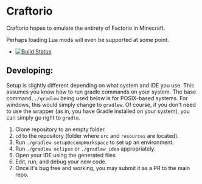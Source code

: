 Craftorio
==========
Craftorio hopes to emulate the entirety of Factorio in Minecraft.

Perhaps loading Lua mods will even be supported at some point.
- [![Build Status](https://travis-ci.org/TechShroom/Craftorio.svg?branch=master)](https://travis-ci.org/TechShroom/Craftorio)

Developing:
----------
Setup is slightly different depending on what system and IDE you use.
This assumes you know how to run gradle commands on your system.
The base command, `./gradlew` being used below is for POSIX-based systems. For windows, this would simply change to `gradlew`.
Of course, if you don't need to use the wrapper (as in, you have Gradle installed on your system), you can simply go right to `gradle`.


1. Clone repository to an empty folder.
2. `cd` to the repository (folder where `src` and `resources` are located).
3. Run `./gradlew setupDecompWorkspace` to set up an environment.
4. Run `./gradlew eclipse` or `./gradlew idea` appropriately.
5. Open your IDE using the generated files
6. Edit, run, and debug your new code.
7. Once it's bug free and working, you may submit it as a PR to the main repo.
